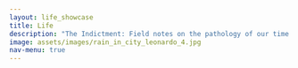 ```yaml
---
layout: life_showcase
title: Life
description: "The Indictment: Field notes on the pathology of our time."
image: assets/images/rain_in_city_leonardo_4.jpg
nav-menu: true
---
```

